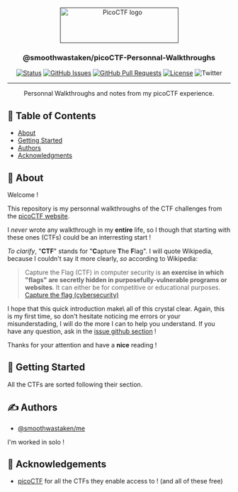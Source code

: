 <p align="center">
  <br>
  <a href="" rel="noopener">
 <img width=267px height=80px src="https://www.google.com/url?sa=i&url=https%3A%2F%2Fseek-er.medium.com%2Fpico-ctf-general-skills-walkthrough-5ad3f64c30a8&psig=AOvVaw0i-bXmN5oOnxYDx_vfR9H5&ust=1667819217245000&source=images&cd=vfe&ved=0CA0QjRxqFwoTCLj-8_K0mfsCFQAAAAAdAAAAABAD" alt="PicoCTF logo"></a>
</p>

<h3 align="center">@smoothwastaken/picoCTF-Personnal-Walkthroughs</h3>

<div align="center">

[![Status](https://img.shields.io/badge/status-development-important.svg)]()
[![GitHub Issues](https://img.shields.io/github/issues/smoothwastaken/picoCTF-Personnal-Walkthroughs)](https://github.com/smoothwastaken/picoCTF-Personnal-Walkthroughs/issues)
[![GitHub Pull Requests](https://img.shields.io/github/issues-pr/smoothwastaken/picoCTF-Personnal-Walkthroughs)](https://github.com/smoothwastaken/picoCTF-Personnal-Walkthroughs/pulls)
[![License](https://img.shields.io/badge/license-MIT-blue.svg)](/LICENSE)
![Twitter](https://img.shields.io/twitter/follow/cleeryy?style=social)

</div>

---

<p align="center"> Personnal Walkthroughs and notes from my picoCTF experience.
    <br>
</p>

## 📝 Table of Contents

- [About](#about)
- [Getting Started](#getting_started)
- [Authors](#authors)
- [Acknowledgments](#acknowledgement)
<!-- - [Usage](#usage) -->
<!-- - [Todo](TODO.md) -->
<!-- - [Contributing](CONTRIBUTING.md) -->


## 🧐 About <a name = "about"></a>

Welcome !

This repository is my personnal walkthroughs of the CTF challenges from the [picoCTF website](https://picoctf.org/).

I _never_ wrote any walkthrough in my **entire** life, so I though that starting with these ones (CTFs) could be an interresting start !

*To clarify*, "**CTF**" stands for "**C**apture **T**he **F**lag". I will quote Wikipedia, because I couldn't say it more clearly, *so* according to Wikipedia:

>Capture the Flag (CTF) in computer security is **an exercise in which "flags" are secretly hidden in purposefully-vulnerable programs or websites**. It can either be for competitive or educational purposes.
[Capture the flag (cybersecurity)](https://en.wikipedia.org/wiki/Capture_the_flag_(cybersecurity)#:~:text=Capture%20the%20Flag%20(CTF)%20in,for%20competitive%20or%20educational%20purposes.)

I hope that this quick introduction make\ all of this crystal clear. Again, this is my first time, so don't hesitate noticing me errors or your misunderstading, I will do the more I can to help you understand. If you have any question, ask in the [issue github section](https://github.com/smoothwastaken/picoCTF-Personnal-Walkthroughs/issues?q=) !

Thanks for your attention and have a **nice** reading !

## 🏁 Getting Started <a name = "getting_started"></a>

All the CTFs are sorted following their section.

<!-- ## 🔧 Contributors

See the [To do](TODO.md) for required features to work on.

Further information on how to contribute [Here](CONTRIBUTING.md). -->

<!-- ## 🎈 Usage <a name="usage"></a>

Formats from Reference managers can be converted into JSON and back. Using this approach, you are able to leverage the library to convert between other formats e.g. Bibtex to JSON to RIS behind the scenes.

See the documentation [here](https://devisle.netlify.com/) -->

<!-- ## 🚀 Deployment <a name = "deployment"></a>

We recommend storing your references in JSON format as it is highly compatible with NoSQL databases and Web Applications. -->

## ✍️ Authors <a name = "authors"></a>

- [@smoothwastaken/me](https://github.com/smoothwastaken)

I'm worked in solo !

## 🎉 Acknowledgements <a name = "acknowledgement"></a>

- [picoCTF](https://picoctf.org/) for all the CTFs they enable access to ! (and all of these free)